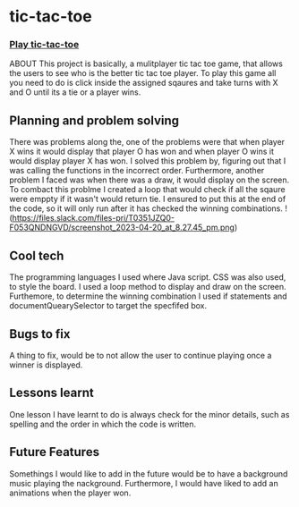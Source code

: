 # tic-tac-toe
### [Play tic-tac-toe](https://josephnijo12.github.io/tic-tac-toe/)
ABOUT
This project is basically, a mulitplayer tic tac toe game, that allows the users to see who is the better tic tac toe player. To play this game all you need to do is click inside the assigned sqaures and take turns with X and O until its a tie or a player wins. 

## Planning and problem solving
There was problems along the, one of the problems were that when player X wins it would display that player O has won and when player O wins it would display player X has won. I solved this problem by, figuring out that I was calling the functions in the incorrect order. Furthermore, another problem I faced was when there was a draw, it would display on the screen. To combact this problme I created a loop that would check if all the sqaure were emppty if it wasn't would return tie. I ensured to put this at the end of the code, so it will only run after it has checked the winning combinations. 
!(https://files.slack.com/files-pri/T0351JZQ0-F053QNDNGVD/screenshot_2023-04-20_at_8.27.45_pm.png) 

## Cool tech 
The programming languages I used where Java script. CSS was also used, to style the board. I used a loop method to display and draw on the screen. Furthemore, to determine the winning combination I used if statements and documentQuearySelector to target the specfifed box. 

## Bugs to fix 
A thing to fix, would be to not allow the user to continue playing once a winner is displayed. 

## Lessons learnt
One lesson I have learnt to do is always check for the minor details, such as spelling and the order in which the code is written.

## Future Features
Somethings I would like to add in the future would be to have a background music playing the nackground. Furthermore, I would have liked to add an animations when the player won. 



